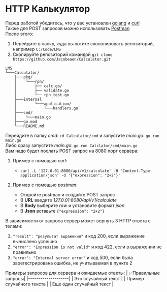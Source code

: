 # HTTP Калькулятор
Перед работой убедитесь, что у вас установлен [golang](https://go.dev/dl/) и [curl](https://curl.se/download.html)  
Также для POST запросов можно использовать [Postman](https://www.postman.com/downloads/)  
После этого:
 1. Перейдите в папку, куда вы хотите сколонировать репозиторий, например `C:/Code/LMS`
 2. Скопируйте репозиторий командой `git clone https://github.com/Jacobeaen/Calculator.git`
```
LMS
└───Calculator/
    ├───pkg/
    │    └───rpn/
    │        ├── calc.go/          
    │        ├── validate.go       
    │        └── rpn_test.go
    ├───internal
    │        └───application/
    │            └───handlers.go
    ├───cmd/
    │    └───main.go
    ├───go.mod
    └───README.md
```
Перейдите в папку _сmd_: `cd Calculator/cmd` и запустите _main.go_: `go run main.go`  
Либо сразу запустите _main.go_: `go run Calclator/cmd/main.go`  
Вам надо будет послать POST запрос на 8080 порт сервера:
1. Пример с помощью _curl_:

   - `curl -L '127.0.01:8080/api/v1/calculate' -H 'Content-Type: application/json' -d '{"expression": "2+2"}'`
2. Пример с помощью _postman_:

    - Откройте postman и создайте POST запрос
    - В **URL** введите _127.0.01:8080/api/v1/calculate_
    - В **Body** выберите _raw_ и установите формат _json_
    - В **Json** вставьте `{"expression": "2+2"}`

В зависимости от запроса сервер может вернуть 3 HTTP ответа с телами:
1. `"result": "результат выражения"` и код 200, если выражение вычислено успешно
2. `"error": "Expression is not valid"` и код 422, если в выражении не правильно
3. `"error": "Internal server error"` и код 500, если была зарегестрирована ошибка, не учитываемая в пункте 2

Примеры запросов для сервера и ожидаемые ответы:
| ✅Правильные запросы|
|--------------------|
| Это случайный текст |
| Пример случайного текста |
| Еще один случайный текст |